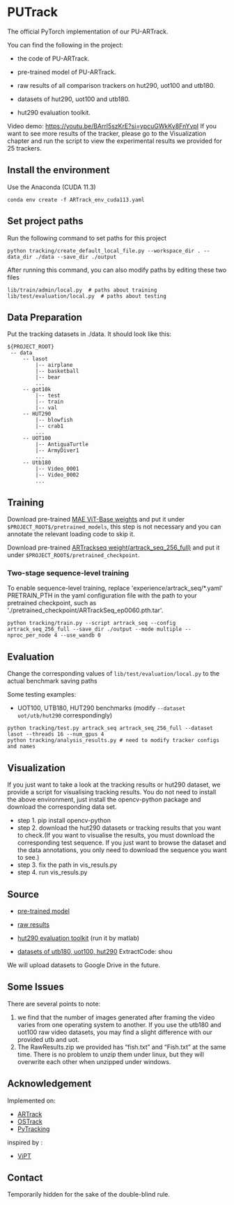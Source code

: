# PUTrack

The official PyTorch implementation of our PU-ARTrack.

You can find the following in the project:

- the code of PU-ARTrack.

- pre-trained model of PU-ARTrack.

- raw results of all comparison trackers on hut290, uot100 and utb180.

- datasets of hut290, uot100 and utb180.

- hut290 evaluation toolkit.

Video demo:  https://youtu.be/BArrl5szKrE?si=ypcuGWkKy8FnYvpI
If you want to see more results of the tracker, please go to the Visualization chapter and run the script to view the experimental results we provided for 25 trackers. 

## Install the environment

Use the Anaconda (CUDA 11.3)
```
conda env create -f ARTrack_env_cuda113.yaml
```

## Set project paths
Run the following command to set paths for this project
```
python tracking/create_default_local_file.py --workspace_dir . --data_dir ./data --save_dir ./output
```
After running this command, you can also modify paths by editing these two files
```
lib/train/admin/local.py  # paths about training
lib/test/evaluation/local.py  # paths about testing
```

## Data Preparation
Put the tracking datasets in ./data. It should look like this:
   ```
   ${PROJECT_ROOT}
    -- data
        -- lasot
            |-- airplane
            |-- basketball
            |-- bear
            ...
        -- got10k
            |-- test
            |-- train
            |-- val
        -- HUT290
            |-- blowfish
            |-- crab1
            ...
        -- UOT100
            |-- AntiguaTurtle
            |-- ArmyDiver1
            ...
        -- Utb180
            |-- Video_0001
            |-- Video_0002
            ...
   ```

## Training
Download pre-trained [MAE ViT-Base weights](https://dl.fbaipublicfiles.com/mae/pretrain/mae_pretrain_vit_base.pth) and put it under `$PROJECT_ROOT$/pretrained_models`, this step is not necessary and you can annotate the relevant loading code to skip it. 

Download pre-trained [ARTrackseq weight(artrack_seq_256_full)](https://drive.google.com/drive/folders/1KsH_MIZIdgjZpUZBmR4P88yeYDqM8yNW) and put it under `$PROJECT_ROOT$/pretrained_checkpoint`.


### Two-stage sequence-level training

To enable sequence-level training, replace 'experience/artrack_seq/*.yaml' PRETRAIN_PTH in the yaml configuration file with the path to your pretrained checkpoint, such as './pretrained_checkpoint/ARTrackSeq_ep0060.pth.tar'.

```
python tracking/train.py --script artrack_seq --config artrack_seq_256_full --save_dir ./output --mode multiple --nproc_per_node 4 --use_wandb 0
```

## Evaluation

Change the corresponding values of `lib/test/evaluation/local.py` to the actual benchmark saving paths

Some testing examples:
- UOT100, UTB180, HUT290 benchmarks (modify `--dataset uot/utb/hut290` correspondingly)
```
python tracking/test.py artrack_seq artrack_seq_256_full --dataset lasot --threads 16 --num_gpus 4
python tracking/analysis_results.py # need to modify tracker configs and names
```

## Visualization

If you just want to take a look at the tracking results or hut290 dataset, we provide a script for visualising tracking results. You do not need to install the above environment, just install the opencv-python package and download the corresponding data set. 

- step 1. pip install opencv-python
- step 2. download the hut290 datasets or tracking results that you want to check.(If you want to visualise the results, you must download the corresponding test sequence. If you just want to browse the dataset and the data annotations, you only need to download the sequence you want to see.)
- step 3. fix the path in vis_resuls.py
- step 4. run vis_resuls.py

## Source

- [pre-trained model](https://drive.google.com/drive/folders/1nrHsig2k7qDLXVw_ym2FUK75qyfQx67_?usp=drive_link)

- [raw results](https://drive.google.com/drive/folders/1nrHsig2k7qDLXVw_ym2FUK75qyfQx67_?usp=drive_link)

- [hut290 evaluation toolkit](https://drive.google.com/drive/folders/1nrHsig2k7qDLXVw_ym2FUK75qyfQx67_?usp=drive_link) (run it by matlab)

- [datasets of utb180, uot100, hut290]( https://pan.baidu.com/s/1cqd6zsEbrk6kIozPLLBIww?pwd=shou) ExtractCode: shou

  
We will upload datasets to Google Drive in the future.

## Some Issues
There are several points to note:
1. we find that the number of images generated after framing the video varies from one operating system to another. If you use the utb180 and uot100 raw video datasets, you may find a slight difference with our provided
utb and uot.
2. The RawResults.zip we provided has “fish.txt” and “Fish.txt” at the same time. There is no problem to unzip them under linux, but they will overwrite each other when unzipped under windows.
## Acknowledgement
Implemented on:
- [ARTrack](https://github.com/MIV-XJTU/ARTrack)
- [OSTrack](https://github.com/botaoye/OSTrack)
- [PyTracking](https://github.com/visionml/pytracking)

inspired by :
- [ViPT](https://github.com/jiawen-zhu/ViPT)
## Contact
Temporarily hidden for the sake of the double-blind rule.

